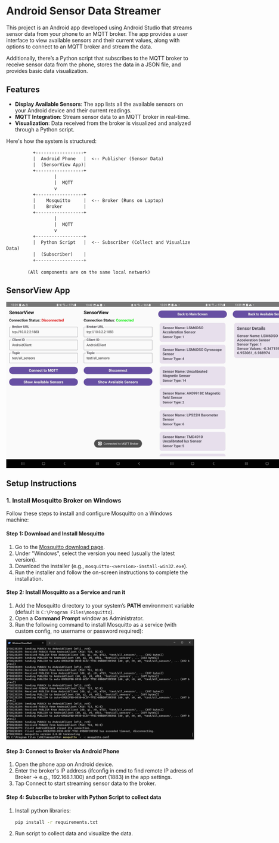 # Android Sensor Data Streamer

This project is an Android app developed using Android Studio that streams sensor data from your phone to an MQTT broker. The app provides a user interface to view available sensors and their current values, along with options to connect to an MQTT broker and stream the data.

Additionally, there’s a Python script that subscribes to the MQTT broker to receive sensor data from the phone, stores the data in a JSON file, and provides basic data visualization.

## Features
- **Display Available Sensors**: The app lists all the available sensors on your Android device and their current readings.
- **MQTT Integration**: Stream sensor data to an MQTT broker in real-time.
- **Visualization**: Data received from the broker is visualized and analyzed through a Python script.

Here's how the system is structured:

```plaintext
          +------------------+
          |  Android Phone   |  <-- Publisher (Sensor Data)
          |  (SensorView App)| 
          +------------------+
                  |
                  |  MQTT
                  v
          +------------------+
          |    Mosquitto     |  <-- Broker (Runs on Laptop)
          |    Broker        |
          +------------------+
                  |
                  |  MQTT
                  v
          +------------------+
          |  Python Script   |  <-- Subscriber (Collect and Visualize Data)
          |  (Subscriber)    |
          +------------------+

        (All components are on the same local network)
```
## SensorView App 

<div style="display: flex; justify-content: space-between;">
  <img src="resources/SensorView1.png" width="200" />
  <img src="resources/SensorView2.png" width="200" />
  <img src="resources/SensorView3.png" width="200" />
  <img src="resources/SensorView4.png" width="200" />
</div>

## Setup Instructions

### 1. Install Mosquitto Broker on Windows

Follow these steps to install and configure Mosquitto on a Windows machine:

#### Step 1: Download and Install Mosquitto
1. Go to the [Mosquitto download page](https://mosquitto.org/download/).
2. Under "Windows", select the version you need (usually the latest version).
3. Download the installer (e.g., `mosquitto-<version>-install-win32.exe`).
4. Run the installer and follow the on-screen instructions to complete the installation.

#### Step 2: Install Mosquitto as a Service and run it

1. Add the Mosquitto directory to your system’s **PATH** environment variable (default is `C:\Program Files\mosquitto`).
2. Open a **Command Prompt** window as Administrator.
3. Run the following command to install Mosquitto as a service (with custom config, no username or password required):

![MQTT Broekr](resources/mosquitto.png)

#### Step 3: Connect to Broker via Android Phone
1. Open the phone app on Android device.
2. Enter the broker's IP address (ifconfig in cmd to find remote IP adress of Broker -> e.g., 192.168.1.100) and port (1883) in the app settings.
3. Tap Connect to start streaming sensor data to the broker.

#### Step 4: Subscribe to broker with Python Script to collect data
1. Install python libraries: 
   ```bash
   pip install -r requirements.txt
2. Run script to collect data and visualize the data.

